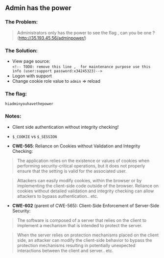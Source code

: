 ## Admin has the power

### The Problem:

> Administrators only has the power to see the flag , can you be one ? (http://35.193.45.56/adminpower/) 

### The Solution:

- View page source:  
`<!-- TODO: remove this line ,  for maintenance purpose use this info (user:support password:x34245323)-->`  
- Logon with support  
- Change cookie role value to `admin` => reload

### The flag: 
`hiadminyouhavethepower`

### Notes:
- Client side authentication without integrity checking!  
- `$_COOKIE` vs `$_SESSION`  

- **CWE-565**: Reliance on Cookies without Validation and Integrity Checking:  
> The application relies on the existence or values of cookies when performing security-critical operations, but it does not properly ensure that the setting is valid for the associated user.  

> Attackers can easily modify cookies, within the browser or by implementing the client-side code outside of the browser. Reliance on cookies without detailed validation and integrity checking can allow attackers to bypass authentication.. etc.  

- **CWE-602** (parent of CWE-565): Client-Side Enforcement of Server-Side Security:  
> The software is composed of a server that relies on the client to implement a mechanism that is intended to protect the server.  

> When the server relies on protection mechanisms placed on the client side, an attacker can modify the client-side behavior to bypass the protection mechanisms resulting in potentially unexpected interactions between the client and server.. etc.  





